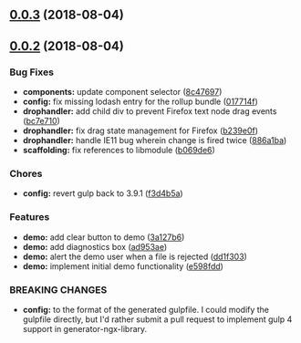 <a name="0.0.3"></a>
## [0.0.3](https://github.com/pfbrowning/ng-file-drop/compare/v0.0.2...v0.0.3) (2018-08-04)



<a name="0.0.2"></a>
## [0.0.2](https://github.com/pfbrowning/ng-file-drop/compare/8c47697...v0.0.2) (2018-08-04)


### Bug Fixes

* **components:** update component selector ([8c47697](https://github.com/pfbrowning/ng-file-drop/commit/8c47697))
* **config:** fix missing lodash entry for the rollup bundle ([017714f](https://github.com/pfbrowning/ng-file-drop/commit/017714f))
* **drophandler:** add child div to prevent Firefox text node drag events ([bc7e710](https://github.com/pfbrowning/ng-file-drop/commit/bc7e710))
* **drophandler:** fix drag state management for Firefox ([b239e0f](https://github.com/pfbrowning/ng-file-drop/commit/b239e0f))
* **drophandler:** handle IE11 bug wherein change is fired twice ([886a1ba](https://github.com/pfbrowning/ng-file-drop/commit/886a1ba))
* **scaffolding:** fix references to libmodule ([b069de6](https://github.com/pfbrowning/ng-file-drop/commit/b069de6))


### Chores

* **config:** revert gulp back to 3.9.1 ([f3d4b5a](https://github.com/pfbrowning/ng-file-drop/commit/f3d4b5a))


### Features

* **demo:** add clear button to demo ([3a127b6](https://github.com/pfbrowning/ng-file-drop/commit/3a127b6))
* **demo:** add diagnostics box ([ad953ae](https://github.com/pfbrowning/ng-file-drop/commit/ad953ae))
* **demo:** alert the demo user when a file is rejected ([dd1f303](https://github.com/pfbrowning/ng-file-drop/commit/dd1f303))
* **demo:** implement initial demo functionality ([e598fdd](https://github.com/pfbrowning/ng-file-drop/commit/e598fdd))


### BREAKING CHANGES

* **config:** to the format of the generated gulpfile.
I could modify the gulpfile directly, but I'd rather submit a pull
request to implement gulp 4 support in generator-ngx-library.



